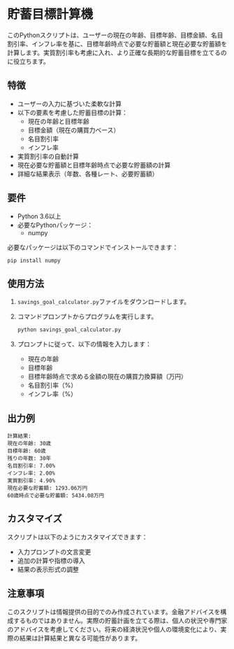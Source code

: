 # 貯蓄目標計算機

このPythonスクリプトは、ユーザーの現在の年齢、目標年齢、目標金額、名目割引率、インフレ率を基に、目標年齢時点で必要な貯蓄額と現在必要な貯蓄額を計算します。実質割引率も考慮に入れ、より正確な長期的な貯蓄目標を立てるのに役立ちます。

## 特徴

- ユーザーの入力に基づいた柔軟な計算
- 以下の要素を考慮した貯蓄目標の計算：
  - 現在の年齢と目標年齢
  - 目標金額（現在の購買力ベース）
  - 名目割引率
  - インフレ率
- 実質割引率の自動計算
- 現在必要な貯蓄額と目標年齢時点で必要な貯蓄額の計算
- 詳細な結果表示（年数、各種レート、必要貯蓄額）

## 要件

- Python 3.6以上
- 必要なPythonパッケージ：
  - numpy

必要なパッケージは以下のコマンドでインストールできます：

```
pip install numpy
```

## 使用方法

1. `savings_goal_calculator.py`ファイルをダウンロードします。

2. コマンドプロンプトからプログラムを実行します。
   ```bash
   python savings_goal_calculator.py
   ```

3. プロンプトに従って、以下の情報を入力します：
   - 現在の年齢
   - 目標年齢
   - 目標年齢時点で求める金額の現在の購買力換算額（万円）
   - 名目割引率（%）
   - インフレ率（%）

## 出力例

```
計算結果:
現在の年齢: 30歳
目標年齢: 60歳
残りの年数: 30年
名目割引率: 7.00%
インフレ率: 2.00%
実質割引率: 4.90%
現在必要な貯蓄額: 1293.06万円
60歳時点で必要な貯蓄額: 5434.08万円
```

## カスタマイズ

スクリプトは以下のようにカスタマイズできます：
- 入力プロンプトの文言変更
- 追加の計算や指標の導入
- 結果の表示形式の調整

## 注意事項

このスクリプトは情報提供の目的でのみ作成されています。金融アドバイスを構成するものではありません。実際の貯蓄計画を立てる際は、個人の状況や専門家のアドバイスを考慮してください。将来の経済状況や個人の環境変化により、実際の結果は計算結果と異なる可能性があります。